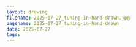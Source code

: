 ```yaml
---
layout: drawing
filename: 2025-07-27_tuning-in-hand-drawn.jpg
pagename: 2025-07-27_tuning-in-hand-drawn
date: 2025-07-27
tags:
---
```

